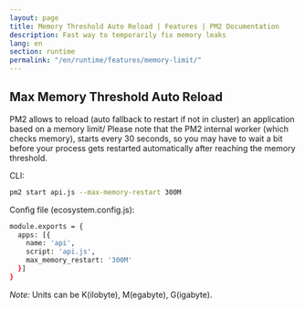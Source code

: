 ```yaml
---
layout: page
title: Memory Threshold Auto Reload | Features | PM2 Documentation
description: Fast way to temporarily fix memory leaks
lang: en
section: runtime
permalink: "/en/runtime/features/memory-limit/"
---
```


## Max Memory Threshold Auto Reload

PM2 allows to reload (auto fallback to restart if not in cluster) an application based on a memory limit/ Please note that the PM2 internal worker (which checks memory), starts every 30 seconds, so you may have to wait a bit before your process gets restarted automatically after reaching the memory threshold.

CLI:

```bash
pm2 start api.js --max-memory-restart 300M
```

Config file (ecosystem.config.js):

```bash
module.exports = {
  apps: [{
    name: 'api',
    script: 'api.js',
    max_memory_restart: '300M'
  }]
}
```

*Note:* Units can be K(ilobyte), M(egabyte), G(igabyte).
